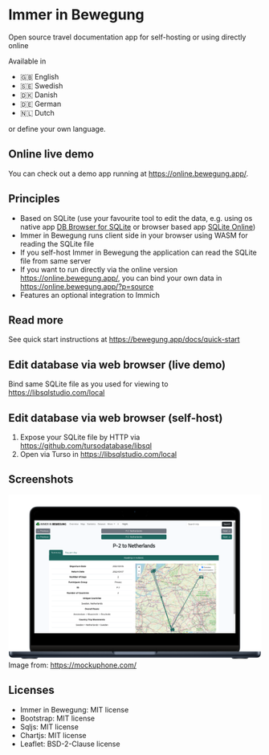 # Immer in Bewegung 
Open source travel documentation app for self-hosting or using directly online

Available in
* 🇬🇧 English
* 🇸🇪 Swedish
* 🇩🇰 Danish
* 🇩🇪 German
* 🇳🇱 Dutch

or define your own language.

## Online live demo
You can check out a demo app running at https://online.bewegung.app/.

## Principles
* Based on SQLite (use your favourite tool to edit the data, e.g. using os native app [DB Browser for SQLite](https://sqlitebrowser.org/) or browser based app [SQLite Online](https://sqliteonline.com/))
* Immer in Bewegung runs client side in your browser using WASM for reading the SQLite file
* If you self-host Immer in Bewegung the application can read the SQLite file from same server
* If you want to run directly via the online version https://online.bewegung.app/, you can bind your own data in https://online.bewegung.app/?p=source
* Features an optional integration to Immich

## Read more
See quick start instructions at https://bewegung.app/docs/quick-start

## Edit database via web browser (live demo)
Bind same SQLite file as you used for viewing to https://libsqlstudio.com/local

## Edit database via web browser (self-host)
1. Expose your SQLite file by HTTP via https://github.com/tursodatabase/libsql
2. Open via Turso in https://libsqlstudio.com/local

## Screenshots
![img](https://raw.githubusercontent.com/plans-coding/iib-docs/refs/heads/main/img/iib-computer.png)
Image from: https://mockuphone.com/

## Licenses
* Immer in Bewegung: MIT license
* Bootstrap: MIT license
* Sqljs: MIT license
* Chartjs: MIT license
* Leaflet: BSD-2-Clause license
